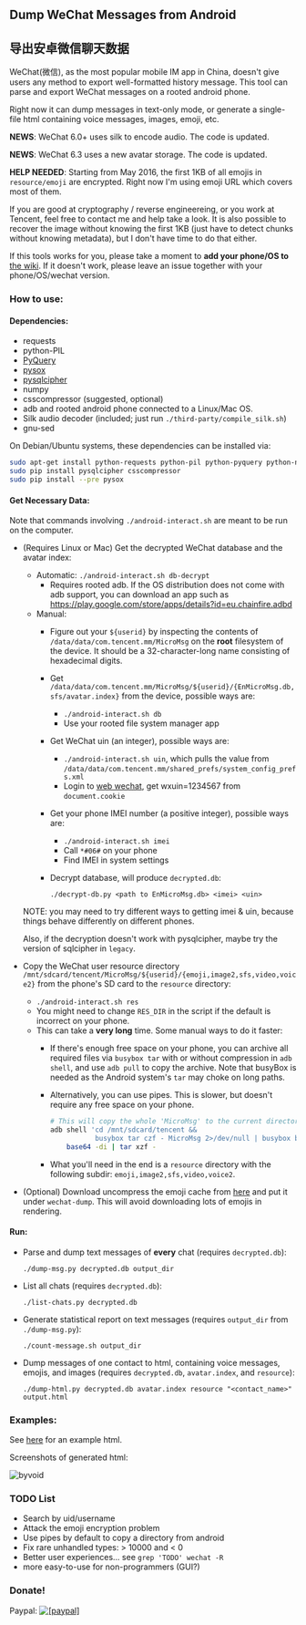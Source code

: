 ## Dump WeChat Messages from Android

## 导出安卓微信聊天数据

WeChat(微信), as the most popular mobile IM app in China, doesn't give users any method to export well-formatted history message.
This tool can parse and export WeChat messages on a rooted android phone.

Right now it can dump messages in text-only mode, or generate a single-file html containing voice messages, images, emoji, etc.

__NEWS__: WeChat 6.0+ uses silk to encode audio. The code is updated.

__NEWS__: WeChat 6.3 uses a new avatar storage. The code is updated.

__HELP NEEDED__: Starting from May 2016, the first 1KB of all emojis in `resource/emoji` are encrypted. Right now I'm using emoji URL which covers most of them.

If you are good at cryptography / reverse engineereing, or you work at Tencent, feel free to contact me and help take a look.
It is also possible to recover the image without knowing the first 1KB (just have to detect chunks without knowing metadata), but I don't have time to do that either.

If this tools works for you, please take a moment to __add your phone/OS to__ [the wiki](https://github.com/ppwwyyxx/wechat-dump/wiki).
If it doesn't work, please leave an issue together with your phone/OS/wechat version.

### How to use:

#### Dependencies:

+ requests
+ python-PIL
+ [PyQuery](https://pypi.python.org/pypi/pyquery/1.2.1)
+ [pysox](https://pypi.python.org/pypi/pysox/0.3.6.alpha)
+ [pysqlcipher](https://pypi.python.org/pypi/pysqlcipher)
+ numpy
+ csscompressor (suggested, optional)
+ adb and rooted android phone connected to a Linux/Mac OS.
+ Silk audio decoder (included; just run `./third-party/compile_silk.sh`)
+ gnu-sed

On Debian/Ubuntu systems, these dependencies can be installed via:

```sh
sudo apt-get install python-requests python-pil python-pyquery python-numpy libsox-dev
sudo pip install pysqlcipher csscompressor
sudo pip install --pre pysox
```

#### Get Necessary Data:

Note that commands involving `./android-interact.sh` are meant to be run on the computer.

+ (Requires Linux or Mac) Get the decrypted WeChat database and the avatar index:
	+ Automatic: `./android-interact.sh db-decrypt`
		+ Requires rooted adb. If the OS distribution does not come with adb support, you can download an app such as https://play.google.com/store/apps/details?id=eu.chainfire.adbd
	+ Manual:
		+ Figure out your `${userid}` by inspecting the contents of `/data/data/com.tencent.mm/MicroMsg` on the __root__ filesystem of the device. It should be a 32-character-long name consisting of hexadecimal digits.
		+ Get `/data/data/com.tencent.mm/MicroMsg/${userid}/{EnMicroMsg.db,sfs/avatar.index}` from the device, possible ways are:
			+ `./android-interact.sh db`
			+ Use your rooted file system manager app
		+ Get WeChat uin (an integer), possible ways are:
			+ `./android-interact.sh uin`, which pulls the value from `/data/data/com.tencent.mm/shared_prefs/system_config_prefs.xml`
			+ Login to [web wechat](https://wx.qq.com), get wxuin=1234567 from `document.cookie`
		+ Get your phone IMEI number (a positive integer), possible ways are:
			+ `./android-interact.sh imei`
			+ Call `*#06#` on your phone
			+ Find IMEI in system settings
		+ Decrypt database, will produce `decrypted.db`:

            ```
            ./decrypt-db.py <path to EnMicroMsg.db> <imei> <uin>
            ```

    NOTE: you may need to try different ways to getting imei & uin,
    because things behave differently on different phones.

    Also, if the decryption doesn't work with pysqlcipher, maybe try the version of sqlcipher in `legacy`.


+ Copy the WeChat user resource directory `/mnt/sdcard/tencent/MicroMsg/${userid}/{emoji,image2,sfs,video,voice2}` from the phone's SD card to the `resource` directory:
	+ `./android-interact.sh res`
	+ You might need to change `RES_DIR` in the script if the default is incorrect on your phone.
	+ This can take a __very long__ time. Some manual ways to do it faster:
        + If there's enough free space on your phone, you can archive all required files via `busybox tar` with or without compression in `adb shell`,
				and use `adb pull` to copy the archive. Note that busyBox is needed as the Android system's `tar` may choke on long paths.
        + Alternatively, you can use pipes. This is slower, but doesn't require any free space on your phone.
            ```sh
            # This will copy the whole 'MicroMsg' to the current directory:
            adb shell 'cd /mnt/sdcard/tencent &&
                       busybox tar czf - MicroMsg 2>/dev/null | busybox base64' |
                base64 -di | tar xzf -
            ```

		+ What you'll need in the end is a `resource` directory with the following subdir: `emoji,image2,sfs,video,voice2`.

+ (Optional) Download uncompress the emoji cache from [here](https://github.com/ppwwyyxx/wechat-dump/releases/download/0.1/emoji.cache.tar.bz2)
	and put it under `wechat-dump`. This will avoid downloading lots of emojis in rendering.

#### Run:
+ Parse and dump text messages of __every__ chat (requires `decrypted.db`):

    ```
    ./dump-msg.py decrypted.db output_dir
    ```

+ List all chats (requires `decrypted.db`):

    ```
    ./list-chats.py decrypted.db
    ```

+ Generate statistical report on text messages (requires `output_dir` from `./dump-msg.py`):

    ```
    ./count-message.sh output_dir
    ```

+ Dump messages of one contact to html, containing voice messages, emojis, and images (requires `decrypted.db`, `avatar.index`, and `resource`):

    ```
    ./dump-html.py decrypted.db avatar.index resource "<contact_name>" output.html
    ```

### Examples:
See [here](http://ppwwyyxx.com/static/wechat/example.html) for an example html.

Screenshots of generated html:

![byvoid](https://github.com/ppwwyyxx/wechat-dump/raw/master/screenshots/byvoid.jpg)

### TODO List
+ Search by uid/username
+ Attack the emoji encryption problem
+ Use pipes by default to copy a directory from android
+ Fix rare unhandled types: > 10000 and < 0
+ Better user experiences... see `grep 'TODO' wechat -R`
+ more easy-to-use for non-programmers (GUI?)

### Donate!
Paypal:
<a href="https://www.paypal.com/cgi-bin/webscr?cmd=_donations&business=7BC299GRDLEDU&lc=US&item_name=wechat%2ddump&item_number=wechat%2ddump&currency_code=USD&bn=PP%2dDonationsBF%3abtn_donate_SM%2egif%3aNonHosted">
<img src="https://img.shields.io/badge/Paypal-Buy%20a%20Drink-blue.svg" alt="[paypal]" />
</a>

